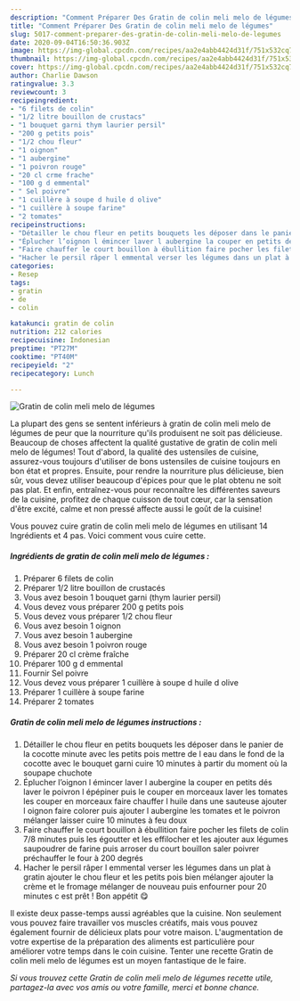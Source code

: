 ```yaml
---
description: "Comment Préparer Des Gratin de colin meli melo de légumes"
title: "Comment Préparer Des Gratin de colin meli melo de légumes"
slug: 5017-comment-preparer-des-gratin-de-colin-meli-melo-de-legumes
date: 2020-09-04T16:50:36.903Z
image: https://img-global.cpcdn.com/recipes/aa2e4abb4424d31f/751x532cq70/gratin-de-colin-meli-melo-de-legumes-photo-principale-de-la-recette.jpg
thumbnail: https://img-global.cpcdn.com/recipes/aa2e4abb4424d31f/751x532cq70/gratin-de-colin-meli-melo-de-legumes-photo-principale-de-la-recette.jpg
cover: https://img-global.cpcdn.com/recipes/aa2e4abb4424d31f/751x532cq70/gratin-de-colin-meli-melo-de-legumes-photo-principale-de-la-recette.jpg
author: Charlie Dawson
ratingvalue: 3.3
reviewcount: 3
recipeingredient:
- "6 filets de colin"
- "1/2 litre bouillon de crustacs"
- "1 bouquet garni thym laurier persil"
- "200 g petits pois"
- "1/2 chou fleur"
- "1 oignon"
- "1 aubergine"
- "1 poivron rouge"
- "20 cl crme frache"
- "100 g d emmental"
- " Sel poivre"
- "1 cuillère à soupe d huile d olive"
- "1 cuillère à soupe farine"
- "2 tomates"
recipeinstructions:
- "Détailler le chou fleur en petits bouquets les déposer dans le panier de la cocotte minute avec les petits pois mettre de l eau dans le fond de la cocotte avec le bouquet garni cuire 10 minutes à partir du moment où la soupape chuchote"
- "Éplucher l’oignon l émincer laver l aubergine la couper en petits dés laver le poivron l épépiner puis le couper en morceaux laver les tomates les couper en morceaux faire chauffer l huile dans une sauteuse ajouter l oignon faire colorer puis ajouter l aubergine les tomates et le poivron mélanger laisser cuire 10 minutes à feu doux"
- "Faire chauffer le court bouillon à ébullition faire pocher les filets de colin 7/8 minutes puis les égoutter et les effilocher et les ajouter aux légumes saupoudrer de farine puis arroser du court bouillon saler poivrer préchauffer le four à 200 degrés"
- "Hacher le persil râper l emmental verser les légumes dans un plat à gratin ajouter le chou fleur et les petits pois bien mélanger ajouter la crème et le fromage mélanger de nouveau puis enfourner pour 20 minutes c est prêt ! Bon appétit 😋"
categories:
- Resep
tags:
- gratin
- de
- colin

katakunci: gratin de colin 
nutrition: 212 calories
recipecuisine: Indonesian
preptime: "PT27M"
cooktime: "PT40M"
recipeyield: "2"
recipecategory: Lunch

---
```



![Gratin de colin meli melo de légumes](https://img-global.cpcdn.com/recipes/aa2e4abb4424d31f/751x532cq70/gratin-de-colin-meli-melo-de-legumes-photo-principale-de-la-recette.jpg)

La plupart des gens se sentent inférieurs à gratin de colin meli melo de légumes de peur que la nourriture qu'ils produisent ne soit pas délicieuse. Beaucoup de choses affectent la qualité gustative de gratin de colin meli melo de légumes! Tout d'abord, la qualité des ustensiles de cuisine, assurez-vous toujours d'utiliser de bons ustensiles de cuisine toujours en bon état et propres. Ensuite, pour rendre la nourriture plus délicieuse, bien sûr, vous devez utiliser beaucoup d'épices pour que le plat obtenu ne soit pas plat. Et enfin, entraînez-vous pour reconnaître les différentes saveurs de la cuisine, profitez de chaque cuisson de tout cœur, car la sensation d'être excité, calme et non pressé affecte aussi le goût de la cuisine!

<!--inarticleads1-->

Vous pouvez cuire gratin de colin meli melo de légumes en utilisant 14 Ingrédients et 4 pas. Voici comment vous cuire cette.

##### Ingrédients de gratin de colin meli melo de légumes :

1. Préparer 6 filets de colin
1. Préparer 1/2 litre bouillon de crustacés
1. Vous avez besoin 1 bouquet garni (thym laurier persil)
1. Vous devez vous préparer 200 g petits pois
1. Vous devez vous préparer 1/2 chou fleur
1. Vous avez besoin 1 oignon
1. Vous avez besoin 1 aubergine
1. Vous avez besoin 1 poivron rouge
1. Préparer 20 cl crème fraîche
1. Préparer 100 g d emmental
1. Fournir  Sel poivre
1. Vous devez vous préparer 1 cuillère à soupe d huile d olive
1. Préparer 1 cuillère à soupe farine
1. Préparer 2 tomates




<!--inarticleads2-->

##### Gratin de colin meli melo de légumes instructions :

1. Détailler le chou fleur en petits bouquets les déposer dans le panier de la cocotte minute avec les petits pois mettre de l eau dans le fond de la cocotte avec le bouquet garni cuire 10 minutes à partir du moment où la soupape chuchote
1. Éplucher l’oignon l émincer laver l aubergine la couper en petits dés laver le poivron l épépiner puis le couper en morceaux laver les tomates les couper en morceaux faire chauffer l huile dans une sauteuse ajouter l oignon faire colorer puis ajouter l aubergine les tomates et le poivron mélanger laisser cuire 10 minutes à feu doux
1. Faire chauffer le court bouillon à ébullition faire pocher les filets de colin 7/8 minutes puis les égoutter et les effilocher et les ajouter aux légumes saupoudrer de farine puis arroser du court bouillon saler poivrer préchauffer le four à 200 degrés
1. Hacher le persil râper l emmental verser les légumes dans un plat à gratin ajouter le chou fleur et les petits pois bien mélanger ajouter la crème et le fromage mélanger de nouveau puis enfourner pour 20 minutes c est prêt ! Bon appétit 😋




<!--inarticleads1-->

<p>
Il existe deux passe-temps aussi agréables que la cuisine. Non seulement vous pouvez faire travailler vos muscles créatifs, mais vous pouvez également fournir de délicieux plats pour votre maison. L'augmentation de votre expertise de la préparation des aliments est particulière pour améliorer votre temps dans le coin cuisine. Tenter une recette Gratin de colin meli melo de légumes est un moyen fantastique de le faire.
</p>

<p>
<i>Si vous trouvez cette Gratin de colin meli melo de légumes recette utile, partagez-la avec vos amis ou votre famille, merci et bonne chance.</i>
</p>
